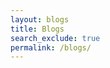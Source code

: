```yaml
---
layout: blogs 
title: Blogs
search_exclude: true
permalink: /blogs/
---
```

<html>
<meta name="viewport" content="width=device-width, initial-scale=1">
<link rel="stylesheet" href="style.css"